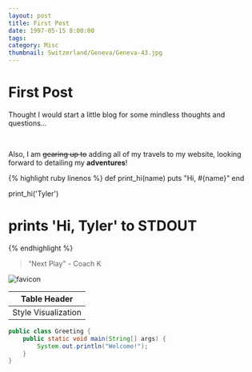 ```yaml
---
layout: post
title: First Post
date: 1997-05-15 8:00:00
tags:
category: Misc
thumbnail: Switzerland/Geneva/Geneva-43.jpg
---
```



# First Post

Thought I would start a little blog for some mindless thoughts and questions...

<br>

Also, I am ~~gearing up to~~ adding all of my travels to my website, looking forward to detailing my **adventures**!

{% highlight ruby linenos %}
def print_hi(name)
  puts "Hi, #{name}"
end

print_hi('Tyler')
# prints 'Hi, Tyler' to STDOUT
{% endhighlight %}

> “Next Play" - Coach K

![favicon](/favicon.ico)

|Table Header|
|------------|
|Style Visualization|

``` java
public class Greeting {
    public static void main(String[] args) {
        System.out.println("Welcome!");
    }
}
```